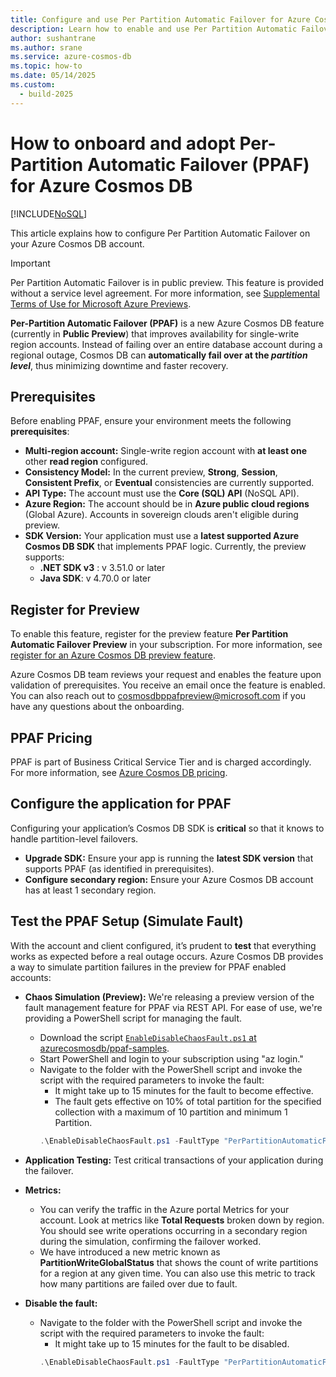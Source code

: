 ```yaml
---
title: Configure and use Per Partition Automatic Failover for Azure Cosmos DB
description: Learn how to enable and use Per Partition Automatic Failover for Azure Cosmos DB
author: sushantrane
ms.author: srane
ms.service: azure-cosmos-db
ms.topic: how-to
ms.date: 05/14/2025
ms.custom:
  - build-2025
---
```


# How to onboard and adopt Per-Partition Automatic Failover (PPAF) for Azure Cosmos DB
[!INCLUDE[NoSQL](includes/appliesto-nosql.md)]

This article explains how to configure Per Partition Automatic Failover on your Azure Cosmos DB account.

> [!IMPORTANT]
> Per Partition Automatic Failover is in public preview.
> This feature is provided without a service level agreement.
> For more information, see [Supplemental Terms of Use for Microsoft Azure Previews](https://azure.microsoft.com/support/legal/preview-supplemental-terms/).


**Per-Partition Automatic Failover (PPAF)**  is a new Azure Cosmos DB feature (currently in **Public Preview**) that improves availability for single-write region accounts. Instead of failing over an entire database account during a regional outage, Cosmos DB can **automatically fail over at the *partition level***, thus minimizing downtime and faster recovery. 


## Prerequisites

Before enabling PPAF, ensure your environment meets the following **prerequisites**:

- **Multi-region account:** Single-write region account with **at least one** other **read region** configured.
- **Consistency Model:** In the current preview, **Strong**, **Session**, **Consistent Prefix**, or **Eventual** consistencies are currently supported.
- **API Type:** The account must use the **Core (SQL) API** (NoSQL API).
- **Azure Region:** The account should be in **Azure public cloud regions** (Global Azure). Accounts in sovereign clouds aren't eligible during preview.
- **SDK Version:** Your application must use a **latest supported Azure Cosmos DB SDK** that implements PPAF logic. Currently, the preview supports:
  - **.NET SDK v3** : v 3.51.0 or later
  - **Java SDK**: v 4.70.0 or later


## Register for Preview

To enable this feature, register for the preview feature **Per Partition Automatic Failover Preview** in your subscription. For more information, see [register for an Azure Cosmos DB preview feature](access-previews.md).

Azure Cosmos DB team reviews your request and enables the feature upon validation of prerequisites. You receive an email once the feature is enabled. You can also reach out to [cosmosdbppafpreview@microsoft.com](mailto:cosmosdbppafpreview@microsoft.com) if you have any questions about the onboarding.

## PPAF Pricing
PPAF is part of Business Critical Service Tier and is charged accordingly. For more information, see [Azure Cosmos DB pricing](https://azure.microsoft.com/pricing/details/cosmos-db/).

## Configure the application for PPAF

Configuring your application’s Cosmos DB SDK is **critical** so that it knows to handle partition-level failovers. 

- **Upgrade SDK:** Ensure your app is running the **latest SDK version** that supports PPAF (as identified in prerequisites).
- **Configure secondary region:** Ensure your Azure Cosmos DB account has at least 1 secondary region.

## Test the PPAF Setup (Simulate Fault)

With the account and client configured, it’s prudent to **test** that everything works as expected before a real outage occurs. Azure Cosmos DB provides a way to simulate partition failures in the preview for PPAF enabled accounts:

- **Chaos Simulation (Preview):** We're releasing a preview version of the fault management feature for PPAF via REST API. For ease of use, we're providing a PowerShell script for managing the fault.
  - Download the script [`EnableDisableChaosFault.ps1` at azurecosmosdb/ppaf-samples](https://github.com/AzureCosmosDB/ppaf-samples/blob/main/ppaf-fault-script/EnableDisableChaosFault.ps1).
  - Start PowerShell and login to your subscription using "az login."
  - Navigate to the folder with the PowerShell script and invoke the script with the required parameters to invoke the fault: 
    - It might take up to 15 minutes for the fault to become effective.
    - The fault gets effective on 10% of total partition for the specified collection with a maximum of 10 partition and minimum 1 Partition.
    ``` powershell
    .\EnableDisableChaosFault.ps1 -FaultType "PerPartitionAutomaticFailover" -ResourceGroup "{ResourceGroupName}" -AccountName "{DatabaseAccountName}" -DatabaseName "{DatabaseName}" -ContainerName "{CollectionName}"  -SubscriptionId "{SubscriptionId}" -Region "{PreferredWriteRegion}" -Enable
    ```

- **Application Testing:** Test critical transactions of your application during the failover.
- **Metrics:** 
  - You can verify the traffic in the Azure portal Metrics for your account. Look at metrics like **Total Requests** broken down by region. You should see write operations occurring in a secondary region during the simulation, confirming the failover worked.
  - We have introduced a new metric known as **PartitionWriteGlobalStatus** that shows the count of write partitions for a region at any given time. You can also use this metric to track how many partitions are failed over due to fault. 

- **Disable the fault:**
  - Navigate to the folder with the PowerShell script and invoke the script with the required parameters to invoke the fault: 
    - It might take up to 15 minutes for the fault to be disabled.
    ```powershell 
    .\EnableDisableChaosFault.ps1 -FaultType "PerPartitionAutomaticFailover" -ResourceGroup "{ResourceGroupName}" -AccountName "{DatabaseAccountName}" -DatabaseName "{DatabaseName}" -ContainerName "{CollectionName}"  -SubscriptionId "{SubscriptionId}" -Region "{PreferredWriteRegion}" -Disable
    ```
